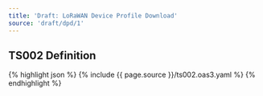 ```yaml
---
title: 'Draft: LoRaWAN Device Profile Download'
source: 'draft/dpd/1'
---
```


## TS002 Definition

{% highlight json %}
{% include {{ page.source }}/ts002.oas3.yaml %}
{% endhighlight %}
